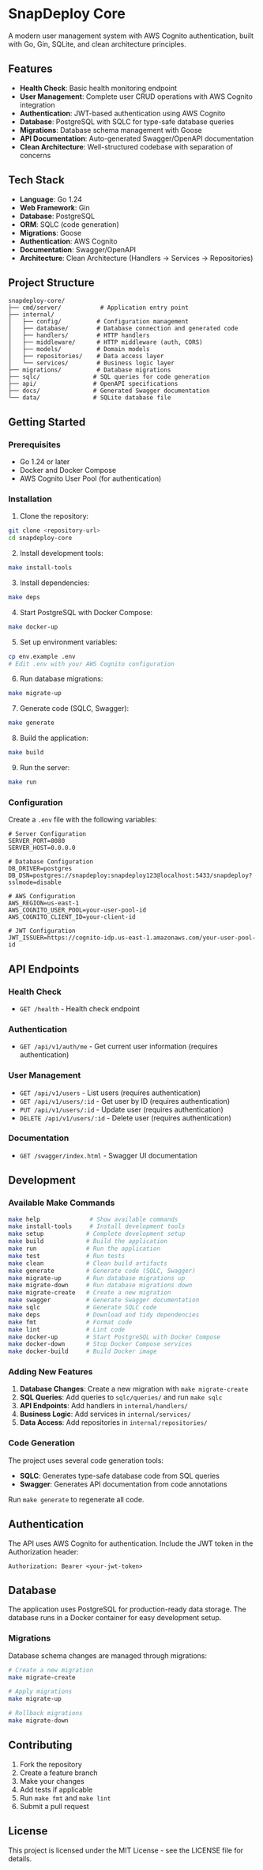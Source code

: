 # SnapDeploy Core

A modern user management system with AWS Cognito authentication, built with Go, Gin, SQLite, and clean architecture principles.

## Features

- **Health Check**: Basic health monitoring endpoint
- **User Management**: Complete user CRUD operations with AWS Cognito integration
- **Authentication**: JWT-based authentication using AWS Cognito
- **Database**: PostgreSQL with SQLC for type-safe database queries
- **Migrations**: Database schema management with Goose
- **API Documentation**: Auto-generated Swagger/OpenAPI documentation
- **Clean Architecture**: Well-structured codebase with separation of concerns

## Tech Stack

- **Language**: Go 1.24
- **Web Framework**: Gin
- **Database**: PostgreSQL
- **ORM**: SQLC (code generation)
- **Migrations**: Goose
- **Authentication**: AWS Cognito
- **Documentation**: Swagger/OpenAPI
- **Architecture**: Clean Architecture (Handlers → Services → Repositories)

## Project Structure

```
snapdeploy-core/
├── cmd/server/           # Application entry point
├── internal/
│   ├── config/          # Configuration management
│   ├── database/        # Database connection and generated code
│   ├── handlers/        # HTTP handlers
│   ├── middleware/      # HTTP middleware (auth, CORS)
│   ├── models/          # Domain models
│   ├── repositories/    # Data access layer
│   └── services/        # Business logic layer
├── migrations/          # Database migrations
├── sqlc/               # SQL queries for code generation
├── api/                # OpenAPI specifications
├── docs/               # Generated Swagger documentation
└── data/               # SQLite database file
```

## Getting Started

### Prerequisites

- Go 1.24 or later
- Docker and Docker Compose
- AWS Cognito User Pool (for authentication)

### Installation

1. Clone the repository:

```bash
git clone <repository-url>
cd snapdeploy-core
```

2. Install development tools:

```bash
make install-tools
```

3. Install dependencies:

```bash
make deps
```

4. Start PostgreSQL with Docker Compose:

```bash
make docker-up
```

5. Set up environment variables:

```bash
cp env.example .env
# Edit .env with your AWS Cognito configuration
```

6. Run database migrations:

```bash
make migrate-up
```

7. Generate code (SQLC, Swagger):

```bash
make generate
```

8. Build the application:

```bash
make build
```

9. Run the server:

```bash
make run
```

### Configuration

Create a `.env` file with the following variables:

```env
# Server Configuration
SERVER_PORT=8080
SERVER_HOST=0.0.0.0

# Database Configuration
DB_DRIVER=postgres
DB_DSN=postgres://snapdeploy:snapdeploy123@localhost:5433/snapdeploy?sslmode=disable

# AWS Configuration
AWS_REGION=us-east-1
AWS_COGNITO_USER_POOL=your-user-pool-id
AWS_COGNITO_CLIENT_ID=your-client-id

# JWT Configuration
JWT_ISSUER=https://cognito-idp.us-east-1.amazonaws.com/your-user-pool-id
```

## API Endpoints

### Health Check

- `GET /health` - Health check endpoint

### Authentication

- `GET /api/v1/auth/me` - Get current user information (requires authentication)

### User Management

- `GET /api/v1/users` - List users (requires authentication)
- `GET /api/v1/users/:id` - Get user by ID (requires authentication)
- `PUT /api/v1/users/:id` - Update user (requires authentication)
- `DELETE /api/v1/users/:id` - Delete user (requires authentication)

### Documentation

- `GET /swagger/index.html` - Swagger UI documentation

## Development

### Available Make Commands

```bash
make help              # Show available commands
make install-tools     # Install development tools
make setup            # Complete development setup
make build            # Build the application
make run              # Run the application
make test             # Run tests
make clean            # Clean build artifacts
make generate         # Generate code (SQLC, Swagger)
make migrate-up       # Run database migrations up
make migrate-down     # Run database migrations down
make migrate-create   # Create a new migration
make swagger          # Generate Swagger documentation
make sqlc             # Generate SQLC code
make deps             # Download and tidy dependencies
make fmt              # Format code
make lint             # Lint code
make docker-up        # Start PostgreSQL with Docker Compose
make docker-down      # Stop Docker Compose services
make docker-build     # Build Docker image
```

### Adding New Features

1. **Database Changes**: Create a new migration with `make migrate-create`
2. **SQL Queries**: Add queries to `sqlc/queries/` and run `make sqlc`
3. **API Endpoints**: Add handlers in `internal/handlers/`
4. **Business Logic**: Add services in `internal/services/`
5. **Data Access**: Add repositories in `internal/repositories/`

### Code Generation

The project uses several code generation tools:

- **SQLC**: Generates type-safe database code from SQL queries
- **Swagger**: Generates API documentation from code annotations

Run `make generate` to regenerate all code.

## Authentication

The API uses AWS Cognito for authentication. Include the JWT token in the Authorization header:

```
Authorization: Bearer <your-jwt-token>
```

## Database

The application uses PostgreSQL for production-ready data storage. The database runs in a Docker container for easy development setup.

### Migrations

Database schema changes are managed through migrations:

```bash
# Create a new migration
make migrate-create

# Apply migrations
make migrate-up

# Rollback migrations
make migrate-down
```

## Contributing

1. Fork the repository
2. Create a feature branch
3. Make your changes
4. Add tests if applicable
5. Run `make fmt` and `make lint`
6. Submit a pull request

## License

This project is licensed under the MIT License - see the LICENSE file for details.
